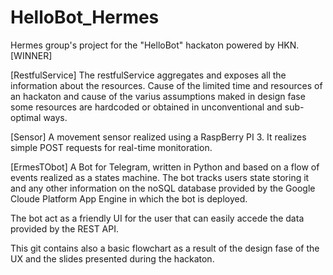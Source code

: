 # HelloBot_Hermes
Hermes group's project for the "HelloBot" hackaton powered by HKN. [WINNER]

[RestfulService]
The restfulService aggregates and exposes all the information about the resources.
Cause of the limited time and resources of an hackaton and cause of the varius assumptions
maked in design fase some resources are hardcoded or obtained in unconventional and sub-optimal ways.

[Sensor]
A movement sensor realized using a RaspBerry PI 3. It realizes simple POST requests for real-time monitoration.

[ErmesTObot]
A Bot for Telegram, written in Python and based on a flow of events realized as a states machine.
The bot tracks users state storing it and any other information on the noSQL database provided by
the Google Cloude Platform App Engine in which the bot is deployed.

The bot act as a friendly UI for the user that can easily accede the data provided by the REST API.

This git contains also a basic flowchart as a result of the design fase of the UX and the slides presented during the hackaton.

